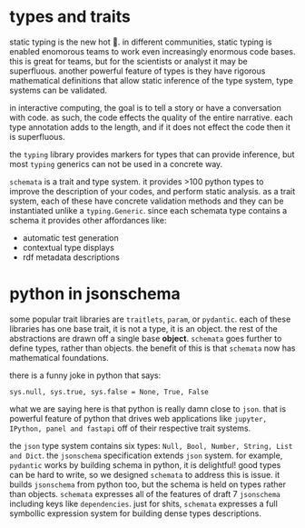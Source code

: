 # types and traits

static typing is the new hot 💩. in different communities, static typing is enabled enomorous teams to work even increasingly enormous code bases. this is great for teams, but for the scientists or analyst it may be superfluous. another powerful feature of types is they have rigorous mathematical definitions that allow static inference of the type system, type systems can be validated.

in interactive computing, the goal is to tell a story or have a conversation with code. as such, the code effects the quality of the entire narrative. each type annotation adds to the length, and if it does not effect the code then it is superfluous. 

the `typing` library provides markers for types that can provide inference, but most `typing` generics can not be used in a concrete way.

`schemata` is a trait and type system. it provides >100 python types to improve the description of your codes, and perform static analysis. as a trait system, each of these have concrete validation methods and they can be instantiated unlike a `typing.Generic`. since each schemata type contains a schema it provides other affordances like:

* automatic test generation
* contextual type displays
* rdf metadata descriptions

# python in jsonschema

some popular trait libraries are `traitlets`, `param`, or `pydantic`. each of these libraries has one base trait, it is not a type, it is an object. the rest of the abstractions are drawn off a single base __object__. `schemata` goes further to define types, rather than objects. the benefit of this is that `schemata` now has mathematical foundations.

there is a funny joke in python that says:

    sys.null, sys.true, sys.false = None, True, False

what we are saying here is that python is really damn close to `json`. that is powerful feature of python that drives web applications like `jupyter, IPython, panel and fastapi` off of their respective trait systems.

the `json` type system contains six types: `Null, Bool, Number, String, List and Dict`. the `jsonschema` specification extends `json` system. for example, `pydantic` works by building schema in python, it is delightful! good types can be hard to write, so we designed `schemata` to address this is issue. it builds `jsonschema` from python too, but the schema is held on types rather than objects. `schemata` expresses all of the features of draft 7 `jsonschema` including keys like `dependencies`. just for shits, `schemata` expresses a full symbollic expression system for building dense types descriptions.